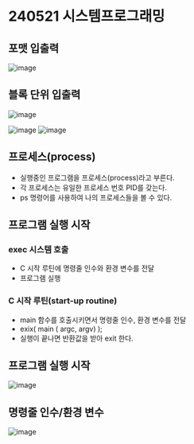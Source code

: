 # 240521 시스템프로그래밍

## 포맷 입출력
![image](https://github.com/Kimchaeeuny/System/assets/120534069/24d3e1ba-a837-4b25-82be-ed372bf2fa1b)


## 블록 단위 입출력
![image](https://github.com/Kimchaeeuny/System/assets/120534069/92ac1ddc-6cf9-4f45-bbb9-237f3faf6c0b)

![image](https://github.com/Kimchaeeuny/System/assets/120534069/506d3391-fce0-46bd-b654-1766b68e0a1b)
![image](https://github.com/Kimchaeeuny/System/assets/120534069/abca8afc-1e6d-4d46-94d8-e40c53cb7b82)

## 프로세스(process)
- 실행중인 프로그램을 프로세스(process)라고 부른다.
- 각 프로세스는 유일한 프로세스 번호 PID를 갖는다.
- ps 명령어를 사용하여 나의 프로세스들을 볼 수 있다.

## 프로그램 실행 시작
### exec 시스템 호출
- C 시작 루틴에 명령줄 인수와 환경 변수를 전달
- 프로그램 실행
### C 시작 루틴(start-up routine)
- main 함수를 호출시키면서 명령줄 인수, 환경 변수를 전달
- exix( main ( argc, argv) );
- 실행이 끝나면 반환값을 받아 exit 한다.

## 프로그램 실행 시작
![image](https://github.com/Kimchaeeuny/System/assets/120534069/f10baf59-2dd2-421e-827c-bb5fa035f586)

## 명령줄 인수/환경 변수
![image](https://github.com/Kimchaeeuny/System/assets/120534069/0596ed57-eea5-47c5-92e2-2b36579774d0)
